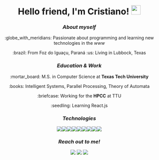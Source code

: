 <div align="center">
  <h1>Hello friend, I'm Cristiano! <img src="https://raw.githubusercontent.com/MartinHeinz/MartinHeinz/master/wave.gif" width="30px"></h1> 
  
  <h3><em>About myself</em></h3>
  <p>:globe_with_meridians: Passionate about programming and learning new technologies in the <em>www</em></p>
  <p>:brazil: From Foz do Iguaçu, Paraná :us: Living in Lubbock, Texas</p>
  
  <h3><em>Education & Work</em></h3>
  <p>:mortar_board: M.S. in Computer Science at <strong>Texas Tech University</strong></p>
  <p>:books: Intelligent Systems, Parallel Processing, Theory of Automata</p>
  <p>:briefcase: Working for the <strong>HPCC</strong> at TTU</p>
  <p>:seedling: Learning React.js</p>
  
  <h3><em>Technologies</em></h3>
<img src="https://img.icons8.com/color/42/000000/javascript.png"/><img src="https://img.icons8.com/color/42/000000/python.png"/><img src="https://img.icons8.com/color/42/000000/react-native.png"/><img src="https://img.icons8.com/windows/42/000000/node-js.png"/><img src="https://img.icons8.com/color/42/000000/java-coffee-cup-logo.png"/><img src="https://img.icons8.com/color/42/000000/c-programming.png"/><img src="https://img.icons8.com/plasticine/42/000000/bash.png"/><img src="https://img.icons8.com/color/42/000000/postgreesql.png"/><img src="https://img.icons8.com/color/42/000000/mongodb.png"/>
  
  <h3><em>Reach out to me!</em></h3>
  <a href="https://www.linkedin.com/in/cristianocaon/"><img src="https://img.shields.io/badge/-cristianocaon-blue?style=flat-square&logo=Linkedin&logoColor=white&link=https://www.linkedin.com/in/cristianocaon/" /></a>
  <a href="https://www.instagram.com/cristiano.caon/"><img src="https://img.shields.io/badge/-cristiano.caon-e4405f?style=flat-square&logo=Instagram&logoColor=white&link=https://www.instagram.com/cristiano.caon/" /></a>
  <a href="mailto:cristiano.e.caon@gmail.com"><img src="https://img.shields.io/badge/-cristiano.e.caon@gmail.com-d14836?style=flat-square&logo=Gmail&logoColor=white&link=mailto:cristiano.e.caon@gmail.com" /></a>
</div>

